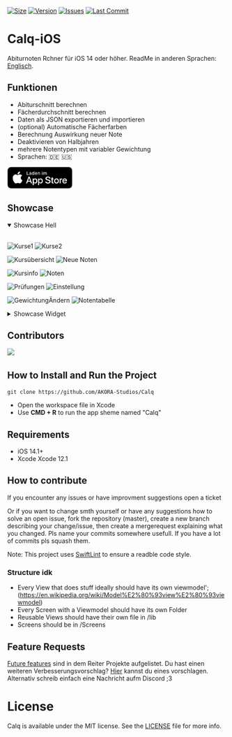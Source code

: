 [![Size](https://img.shields.io/github/repo-size/AKORA-Studios/Calq?color=428FE3&label=SIZE&style=for-the-badge)](https://apps.apple.com/tt/app/calq-abiturnoten/id1605925893?uo=2)
[![Version](https://img.shields.io/github/v/release/AKORA-Studios/Calq?color=428FE3&label=Version&style=for-the-badge)](https://apps.apple.com/tt/app/calq-abiturnoten/id1605925893?uo=2)
[![Issues](https://img.shields.io/github/issues/AKORA-Studios/Calq?color=428FE3&label=Issues&style=for-the-badge)](https://apps.apple.com/tt/app/calq-abiturnoten/id1605925893?uo=2)
[![Last Commit](https://img.shields.io/github/last-commit/AKORA-Studios/Calq/stable?color=428FE3&label=lastcommit&style=for-the-badge)](https://apps.apple.com/tt/app/calq-abiturnoten/id1605925893?uo=2)

# Calq-iOS

Abiturnoten Rchner für iOS 14 oder höher.
ReadMe in anderen Sprachen: [Englisch](https://github.com/AKORA-Studios/Calq/blob/master/README.en.md).

## Funktionen

- Abiturschnitt berechnen
- Fächerdurchschnitt berechnen
- Daten als JSON exportieren und importieren
- (optional) Automatische Fächerfarben
- Berechnung Auswirkung neuer Note
- Deaktivieren von Halbjahren
- mehrere Notentypen mit variabler Gewichtung
- Sprachen: 🇩🇪 🇺🇸

[<img src="images/appstoreImage.svg" height="50">](https://apps.apple.com/tt/app/calq-abiturnoten/id1605925893?uo=2)
<br>

## Showcase

<details open>
<summary>Showcase Hell</summary>
<br>
  
![Kurse1](https://media.discordapp.net/attachments/867129329363976212/1181642309104844810/simulator_screenshot_B6BA853F-6491-4845-9200-9009F0B4CD6C.png?ex=6581cd28&is=656f5828&hm=045cbfe5428f477e23daab9157afd518bdfc665b2d35429f1194acfb0a38f20b&=&format=webp&quality=lossless&?width=310&height=670)
![Kurse2](https://media.discordapp.net/attachments/867129329363976212/1181642330911031377/simulator_screenshot_63871C5F-A121-4611-AE6E-96041F30A27B.png?ex=6581cd2d&is=656f582d&hm=14ad2f0ce8c0defe2dc3a3d4b4c7e24f724473b81f93cfff22a4f36ced58d813&=&format=webp&quality=lossless&?width=310&height=670)

![Kursübersicht](https://media.discordapp.net/attachments/867129329363976212/1075423170997260389/Simulator_Screen_Shot_iPhone_14_Pro_2023_02_15_at_06_12_50.png?width=309&height=669)
![Neue Noten](https://media.discordapp.net/attachments/867129329363976212/1185625349883695425/simulator_screenshot_9E0DDEB3-539C-4336-8228-02A1E4CDE39C.png?ex=65904aa7&is=657dd5a7&hm=321eae8af87f0df66363aa3d86fdb737ab8e0faed0b5f340df0d11802aa71287&=&format=webp&quality=lossless&width=309&height=669)

![Kursinfo](https://media.discordapp.net/attachments/867129329363976212/1185625316522217663/simulator_screenshot_7688191C-43EB-4DE8-8C93-373E4EA3E6A3.png?ex=65904a9f&is=657dd59f&hm=2aa41ecc750d7882846d66f12fec8815f3d1fb8e04553b523a0a35f96e3dd889&=&format=webp&quality=lossless&width=309&height=669)
![Noten](https://media.discordapp.net/attachments/867129329363976212/1075423173002149948/Simulator_Screen_Shot_iPhone_14_Pro_2023_02_15_at_06_11_17.png?width=309&height=669)

![Prüfungen](https://media.discordapp.net/attachments/867129329363976212/1181642395721408612/simulator_screenshot_C9AA268D-D384-47C0-8D81-8545897A8754.png?ex=6581cd3c&is=656f583c&hm=d79e33e2484582570f520ea72a60a6bfc1d71e52c6f9d32c887139edd83253f6&=&format=webp&quality=lossless&width=309&height=669)
![Einstellung](https://media.discordapp.net/attachments/867129329363976212/1152266563207041085/simulator_screenshot_AB5F2062-7062-4D30-B422-A1D7F5878590.png?width=309&height=669)

![GewichtungÄndern](https://media.discordapp.net/attachments/867129329363976212/1110268846188806204/Simulator_Screenshot_-_iPhone_14_-_2023-05-22_at_20.10.43.png?width=310&height=670)
![Notentabelle](https://media.discordapp.net/attachments/867129329363976212/1121754360695771186/gradetable.png?width=310&height=670)

</details>

<details closed>
<summary>Showcase Widget</summary>
<br>
  
![Dunkel](https://media.discordapp.net/attachments/867129329363976212/1181642252322349127/simulator_screenshot_258061BB-4D4E-4102-8B4C-40A1F0A69AF5.png?ex=6581cd1a&is=656f581a&hm=6351cb115653b16e1839ca35e3045c0f30245033c18df4ff20f5d434ffe2394e&=&format=webp&quality=lossless&width=420&height=909)
![Hell](https://media.discordapp.net/attachments/867129329363976212/1181642278633209966/simulator_screenshot_4EFA0332-3EBE-41F3-8C92-A8FAEEA1FE2E.png?ex=6581cd21&is=656f5821&hm=54f0461100a743a8d5ec8fc1a69f9f0c561b7f6679af6b6dfbda5c48d7090f3e&=&format=webp&quality=lossless&width=420&height=909)
</details
<br>

## Contributors

<a href = "https://github.com/AKORA-Studios/Calq/graphs/contributors">
  <img src = "https://contrib.rocks/image?repo=AKORA-Studios/Calq"/>
</a>

## How to Install and Run the Project

```
git clone https://github.com/AKORA-Studios/Calq
```

- Open the workspace file in Xcode
- Use **CMD + R** to run the app sheme named "Calq"

## Requirements

- iOS 14.1+
- Xcode Xcode 12.1

## How to contribute

If you encounter any issues or have improvment suggestions open a ticket

Or if you want to change smth yourself or have any suggestions how to solve an open issue, fork the repository (master), create a new branch describing your change/issue, then create a mergerequest explaining what you changed. Pls name your commits somewhere usefull. If you have a lot of commits pls squash them.

Note: This project uses [SwiftLint](https://github.com/realm/SwiftLint) to ensure a readble code style.

### Structure idk

- Every View that does stuff ideally should have its own viewmodel'; (https://en.wikipedia.org/wiki/Model%E2%80%93view%E2%80%93viewmodel)
- Every Screen with a Viewmodel should have its own Folder
- Reusable Views should have their own file in /lib
- Screens should be in /Screens

## Feature Requests

[Future features](https://github.com/AKORA-Studios/Calq/projects2) sind in dem Reiter Projekte aufgelistet. Du hast einen weiteren Verbesserungsvorschlag? [Hier](https://github.com/AKORA-Studios/Calq/issues) kannst du eines vorschlagen.
Alternativ schreib einfach eine Nachricht aufm Discord ;3

# License

Calq is available under the MIT license. See the [LICENSE](https://github.com/AKORA-Studios/Calq-iOS/blob/stable/LICENSE) file for more info.
